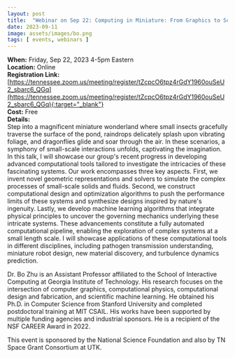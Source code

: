 ```yaml
---
layout: post
title:  "Webinar on Sep 22: Computing in Miniature: From Graphics to Science"
date: 2023-09-11
image: assets/images/bo.png
tags: [ events, webinars ]
---
```


**When:** Friday, Sep 22, 2023 4-5pm Eastern   
**Location:** Online   
**Registration Link:** [https://tennessee.zoom.us/meeting/register/tZcpcO6tpz4rGdY1960ouSeU2_sbarc6_QGq](https://tennessee.zoom.us/meeting/register/tZcpcO6tpz4rGdY1960ouSeU2_sbarc6_QGq){:target="_blank"}     
**Cost:** Free  
**Details:**    
Step into a magnificent miniature wonderland where small insects gracefully traverse the surface of the pond, raindrops delicately splash upon vibrating foliage, and dragonflies glide and soar through the air. In these scenarios, a symphony of small-scale interactions unfolds, captivating the imagination. In this talk, I will showcase our group's recent progress in developing advanced computational tools tailored to investigate the intricacies of these fascinating systems. Our work encompasses three key aspects. First, we invent novel geometric representations and solvers to simulate the complex processes of small-scale solids and fluids. Second, we construct computational design and optimization algorithms to push the performance limits of these systems and synthesize designs inspired by nature's ingenuity. Lastly, we develop machine learning algorithms that integrate physical principles to uncover the governing mechanics underlying these intricate systems. These advancements constitute a fully automated computational pipeline, enabling the exploration of complex systems at a small length scale. I will showcase applications of these computational tools in different disciplines, including pathogen transmission understanding, miniature robot design, new material discovery, and turbulence dynamics prediction.   

Dr. Bo Zhu is an Assistant Professor affiliated to the School of Interactive Computing at Georgia Institute of Technology. His research focuses on the intersection of computer graphics, computational physics, computational design and fabrication, and scientific machine learning. He obtained his Ph.D. in Computer Science from Stanford University and completed postdoctoral training at MIT CSAIL. His works have been supported by multiple funding agencies and industrial sponsors. He is a recipient of the NSF CAREER Award in 2022.

This event is sponsored by the National Science Foundation and also by TN Space Grant Consortium at UTK.
<br/>
<br/>
<br/>


